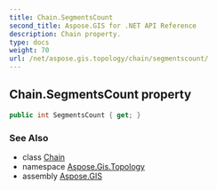 ```yaml
---
title: Chain.SegmentsCount
second_title: Aspose.GIS for .NET API Reference
description: Chain property. 
type: docs
weight: 70
url: /net/aspose.gis.topology/chain/segmentscount/
---
```

## Chain.SegmentsCount property

```csharp
public int SegmentsCount { get; }
```

### See Also

* class [Chain](../)
* namespace [Aspose.Gis.Topology](../../chain/)
* assembly [Aspose.GIS](../../../)


